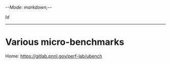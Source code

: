 -*-Mode: markdown;-*-

$Id$

-----------------------------------------------------------------------------
Various micro-benchmarks
=============================================================================

Home: https://gitlab.pnnl.gov/perf-lab/ubench
